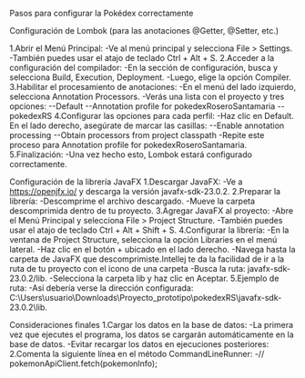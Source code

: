 Pasos para configurar la Pokédex correctamente

Configuración de Lombok (para las anotaciones @Getter, @Setter, etc.)

1.Abrir el Menú Principal:
	-Ve al menú principal y selecciona File > Settings.
	-También puedes usar el atajo de teclado Ctrl + Alt + S.
2.Acceder a la configuración del compilador:
	-En la sección de configuración, busca y selecciona Build, Execution, Deployment.
	-Luego, elige la opción Compiler.
3.Habilitar el procesamiento de anotaciones:
	-En el menú del lado izquierdo, selecciona Annotation Processors.
	-Verás una lista con el proyecto y tres opciones:
		--Default
		--Annotation profile for pokedexRoseroSantamaria
		--pokedexRS
4.Configurar las opciones para cada perfil:
	-Haz clic en Default. En el lado derecho, asegúrate de marcar las casillas:
		--Enable annotation processing
		--Obtain processors from project classpath
	-Repite este proceso para Annotation profile for pokedexRoseroSantamaria.
5.Finalización:
	-Una vez hecho esto, Lombok estará configurado correctamente.

Configuración de la librería JavaFX
1.Descargar JavaFX:
	-Ve a https://openjfx.io/ y descarga la versión javafx-sdk-23.0.2.
2.Preparar la librería:
	-Descomprime el archivo descargado.
	-Mueve la carpeta descomprimida dentro de tu proyecto.
3.Agregar JavaFX al proyecto:
	-Abre el Menú Principal y selecciona File > Project Structure.
	-También puedes usar el atajo de teclado Ctrl + Alt + Shift + S.
4.Configurar la librería:
	-En la ventana de Project Structure, selecciona la opción Libraries en el menú lateral.
	-Haz clic en el botón + ubicado en el lado derecho.
	-Navega hasta la carpeta de JavaFX que descomprimiste.Intellej te da la facilidad de ir 
	 a la ruta de tu proyecto con el icono de una carpeta 
		-Busca la ruta: javafx-sdk-23.0.2/lib.
	-Selecciona la carpeta lib y haz clic en Aceptar.
5.Ejemplo de ruta:
	-Así debería verse la dirección configurada:
	C:\Users\usuario\Downloads\Proyecto_prototipo\pokedexRS\javafx-sdk-23.0.2\lib.

Consideraciones finales
1.Cargar los datos en la base de datos:
	-La primera vez que ejecutes el programa, los datos se cargarán automáticamente en la base de datos.
	-Evitar recargar los datos en ejecuciones posteriores:
2.Comenta la siguiente línea en el método CommandLineRunner:
	-// pokemonApiClient.fetch(pokemonInfo);

